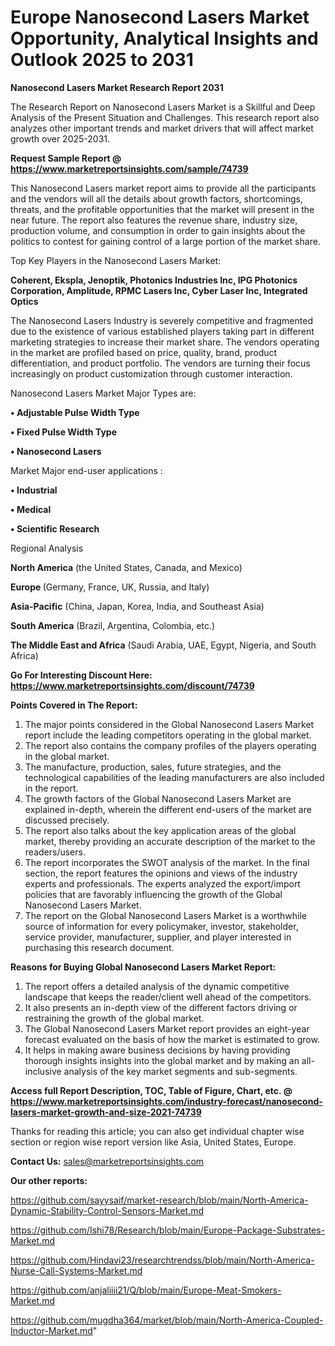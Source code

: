  # Europe Nanosecond Lasers Market Opportunity, Analytical Insights and Outlook 2025 to 2031

<strong>Nanosecond Lasers Market Research Report 2031</strong>

The Research Report on Nanosecond Lasers Market is a Skillful and Deep Analysis of the Present Situation and Challenges. This research report also analyzes other important trends and market drivers that will affect market growth over 2025-2031.

<strong>Request Sample Report @ <a href=https://www.marketreportsinsights.com/sample/74739>https://www.marketreportsinsights.com/sample/74739</a></strong>

This Nanosecond Lasers market report aims to provide all the participants and the vendors will all the details about growth factors, shortcomings, threats, and the profitable opportunities that the market will present in the near future. The report also features the revenue share, industry size, production volume, and consumption in order to gain insights about the politics to contest for gaining control of a large portion of the market share.

Top Key Players in the Nanosecond Lasers Market:

<strong>Coherent, Ekspla, Jenoptik, Photonics Industries Inc, IPG Photonics Corporation, Amplitude, RPMC Lasers Inc, Cyber Laser Inc, Integrated Optics</strong>

The Nanosecond Lasers Industry is severely competitive and fragmented due to the existence of various established players taking part in different marketing strategies to increase their market share. The vendors operating in the market are profiled based on price, quality, brand, product differentiation, and product portfolio. The vendors are turning their focus increasingly on product customization through customer interaction.

Nanosecond Lasers Market Major Types are:

<strong>• Adjustable Pulse Width Type

• Fixed Pulse Width Type

• Nanosecond Lasers</strong>

Market Major end-user applications :

<strong>• Industrial

• Medical

• Scientific Research</strong>

Regional Analysis

</u><strong><b>North America</b></strong> (the United States, Canada, and Mexico)

<strong><b>Europe </b></strong>(Germany, France, UK, Russia, and Italy)

<strong><b>Asia-Pacific</b></strong> (China, Japan, Korea, India, and Southeast Asia)

<strong><b>South America</b></strong> (Brazil, Argentina, Colombia, etc.)

<strong><b>The Middle East and Africa</b></strong> (Saudi Arabia, UAE, Egypt, Nigeria, and South Africa)

<strong>Go For Interesting Discount Here: <a href=https://www.marketreportsinsights.com/discount/74739>https://www.marketreportsinsights.com/discount/74739</a></strong>

<strong>Points Covered in The Report:</strong>
<ol>
  <li>The major points considered in the Global Nanosecond Lasers Market report include the leading competitors operating in the global market.</li>
  <li>The report also contains the company profiles of the players operating in the global market.</li>
  <li>The manufacture, production, sales, future strategies, and the technological capabilities of the leading manufacturers are also included in the report.</li>
  <li>The growth factors of the Global Nanosecond Lasers Market are explained in-depth, wherein the different end-users of the market are discussed precisely.</li>
  <li>The report also talks about the key application areas of the global market, thereby providing an accurate description of the market to the readers/users.</li>
  <li>The report incorporates the SWOT analysis of the market. In the final section, the report features the opinions and views of the industry experts and professionals. The experts analyzed the export/import policies that are favorably influencing the growth of the Global Nanosecond Lasers Market.</li>
  <li>The report on the Global Nanosecond Lasers Market is a worthwhile source of information for every policymaker, investor, stakeholder, service provider, manufacturer, supplier, and player interested in purchasing this research document.</li>
</ol>
<strong>Reasons for Buying Global Nanosecond Lasers Market Report:</strong>

<ol>
  <li>The report offers a detailed analysis of the dynamic competitive landscape that keeps the reader/client well ahead of the competitors.</li>
  <li>It also presents an in-depth view of the different factors driving or restraining the growth of the global market.</li>
  <li>The Global Nanosecond Lasers Market report provides an eight-year forecast evaluated on the basis of how the market is estimated to grow.</li>
  <li>It helps in making aware business decisions by having providing thorough insights insights into the global market and by making an all-inclusive analysis of the key market segments and sub-segments.</li>
</ol>
<strong>Access full Report Description, TOC, Table of Figure, Chart, etc. @ <a href=https://www.marketreportsinsights.com/industry-forecast/nanosecond-lasers-market-growth-and-size-2021-74739>https://www.marketreportsinsights.com/industry-forecast/nanosecond-lasers-market-growth-and-size-2021-74739</a></strong>


Thanks for reading this article; you can also get individual chapter wise section or region wise report version like Asia, United States, Europe.

<strong>Contact Us:</strong>
sales@marketreportsinsights.com

<strong>Our other reports:</strong>

<a href=https://github.com/sayysaif/market-research/blob/main/North-America-Dynamic-Stability-Control-Sensors-Market.md>https://github.com/sayysaif/market-research/blob/main/North-America-Dynamic-Stability-Control-Sensors-Market.md</a>

<a href=https://github.com/Ishi78/Research/blob/main/Europe-Package-Substrates-Market.md>https://github.com/Ishi78/Research/blob/main/Europe-Package-Substrates-Market.md</a>

<a href=https://github.com/Hindavi23/researchtrendss/blob/main/North-America-Nurse-Call-Systems-Market.md>https://github.com/Hindavi23/researchtrendss/blob/main/North-America-Nurse-Call-Systems-Market.md</a>

<a href=https://github.com/anjaliiii21/Q/blob/main/Europe-Meat-Smokers-Market.md>https://github.com/anjaliiii21/Q/blob/main/Europe-Meat-Smokers-Market.md</a>

<a href=https://github.com/mugdha364/market/blob/main/North-America-Coupled-Inductor-Market.md>https://github.com/mugdha364/market/blob/main/North-America-Coupled-Inductor-Market.md</a>"
